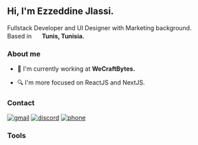 <h2>Hi, I'm Ezzeddine Jlassi.</h2>
<p> Fullstack Developer and UI Designer with Marketing background.<br/>Based in <img src="https://cdn-icons-png.flaticon.com/512/6176/6176836.png" height="16" width="16"/> <b>Tunis, Tunisia.</b></p>
<h3>About me </h3>

 -  <p>💼 I'm currently working at <b>WeCraftBytes.</b></p>
 -  <p>🔍 I'm more focused on ReactJS and NextJS.</p>


<h3>Contact</h3>

[![gmail](https://img.shields.io/badge/Gmail-red?style=for-the-badge&logo=Gmail&logoColor=white)](mailto:jlassiezzeddine@gmail.com) [![discord](https://img.shields.io/badge/Discord-6e84d3?style=for-the-badge&logo=Discord&logoColor=white)](https://discordapp.com/users/ezdeen#5391) [![phone](https://img.shields.io/badge/whatsapp-00a884?style=for-the-badge&logo=Whatsapp&logoColor=white)](https://wa.me/+21629850696) 

<h3>Tools</h3>
 

<!-- 
 <h3>Where to find me </h3>
 
 [![instagram](https://img.shields.io/badge/Instagram-e74a5c?style=for-the-badge&logo=Instagram&logoColor=white)](https://www.instagram.com/jlassi.ezzeddine/) [![github](https://img.shields.io/badge/GitHub-000000?style=for-the-badge&logo=GitHub&logoColor=white)](https://github.com/Jlassiezzeddine) 
-->
